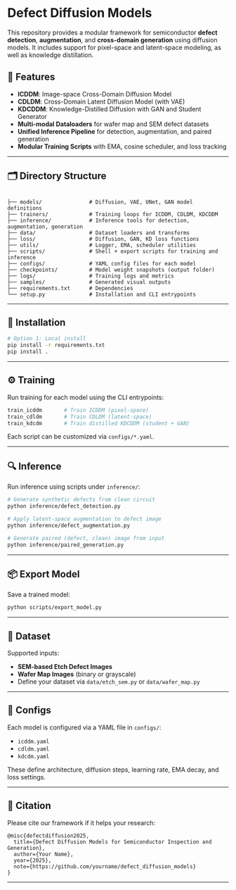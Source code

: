 # Defect Diffusion Models

This repository provides a modular framework for semiconductor **defect detection**, **augmentation**, and **cross-domain generation** using diffusion models. It includes support for pixel-space and latent-space modeling, as well as knowledge distillation.

## 🔧 Features

- **ICDDM**: Image-space Cross-Domain Diffusion Model
- **CDLDM**: Cross-Domain Latent Diffusion Model (with VAE)
- **KDCDDM**: Knowledge-Distilled Diffusion with GAN and Student Generator
- **Multi-modal Dataloaders** for wafer map and SEM defect datasets
- **Unified Inference Pipeline** for detection, augmentation, and paired generation
- **Modular Training Scripts** with EMA, cosine scheduler, and loss tracking

---

## 🗂 Directory Structure

```

├── models/               # Diffusion, VAE, UNet, GAN model definitions
├── trainers/             # Training loops for ICDDM, CDLDM, KDCDDM
├── inference/            # Inference tools for detection, augmentation, generation
├── data/                 # Dataset loaders and transforms
├── loss/                 # Diffusion, GAN, KD loss functions
├── utils/                # Logger, EMA, scheduler utilities
├── scripts/              # Shell + export scripts for training and inference
├── configs/              # YAML config files for each model
├── checkpoints/          # Model weight snapshots (output folder)
├── logs/                 # Training logs and metrics
├── samples/              # Generated visual outputs
├── requirements.txt      # Dependencies
└── setup.py              # Installation and CLI entrypoints

````

---

## 🚀 Installation

```bash
# Option 1: Local install
pip install -r requirements.txt
pip install .
````

---

## ⚙️ Training

Run training for each model using the CLI entrypoints:

```bash
train_icddm       # Train ICDDM (pixel-space)
train_cdldm       # Train CDLDM (latent-space)
train_kdcdm       # Train distilled KDCDDM (student + GAN)
```

Each script can be customized via `configs/*.yaml`.

---

## 🔍 Inference

Run inference using scripts under `inference/`:

```bash
# Generate synthetic defects from clean circuit
python inference/defect_detection.py

# Apply latent-space augmentation to defect image
python inference/defect_augmentation.py

# Generate paired (defect, clean) image from input
python inference/paired_generation.py
```

---

## 📦 Export Model

Save a trained model:

```bash
python scripts/export_model.py
```

---

## 🧪 Dataset

Supported inputs:

* **SEM-based Etch Defect Images**
* **Wafer Map Images** (binary or grayscale)
* Define your dataset via `data/etch_sem.py` or `data/wafer_map.py`

---

## 🧰 Configs

Each model is configured via a YAML file in `configs/`:

* `icddm.yaml`
* `cdldm.yaml`
* `kdcdm.yaml`

These define architecture, diffusion steps, learning rate, EMA decay, and loss settings.

---

## 🧠 Citation

Please cite our framework if it helps your research:

```
@misc{defectdiffusion2025,
  title={Defect Diffusion Models for Semiconductor Inspection and Generation},
  author={Your Name},
  year={2025},
  note={https://github.com/yourname/defect_diffusion_models}
}
```

---
